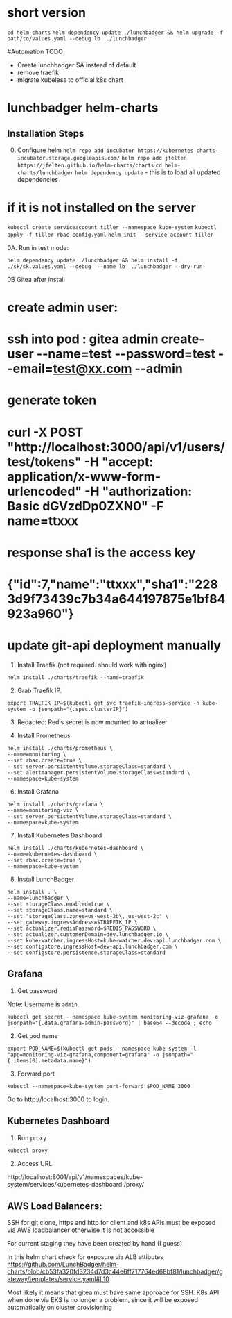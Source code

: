 
# short version
`cd helm-charts`
`helm dependency update ./lunchbadger && helm upgrade -f path/to/values.yaml --debug lb  ./lunchbadger`

#Automation TODO
- Create lunchbadger SA instead of default
- remove traefik
- migrate kubeless to official k8s chart
# lunchbadger helm-charts


## Installation Steps
0. Configure helm
`helm repo add incubator https://kubernetes-charts-incubator.storage.googleapis.com/`
`helm repo add jfelten https://jfelten.github.io/helm-charts/charts`
`cd helm-charts/lunchbadger`
`helm dependency update`  - this is to load all updated dependencies

# if it is not installed on the server 
`kubectl create serviceaccount tiller --namespace kube-system`
`kubectl apply -f tiller-rbac-config.yaml`
`helm init --service-account tiller`

0A. Run in test mode:

`helm dependency update ./lunchbadger && helm install -f ./sk/sk.values.yaml --debug  --name lb  ./lunchbadger --dry-run`

0B Gitea after install 
# create admin user:
# ssh into pod : gitea admin create-user --name=test --password=test --email=test@xx.com --admin

# generate token
# curl -X POST "http://localhost:3000/api/v1/users/test/tokens" -H "accept: application/x-www-form-urlencoded" -H "authorization: Basic dGVzdDp0ZXN0" -F name=ttxxx

# response sha1 is the access key
# {"id":7,"name":"ttxxx","sha1":"2283d9f73439c7b34a644197875e1bf84923a960"}
# update git-api deployment manually

1. Install Traefik (not required. should work with nginx)

```
helm install ./charts/traefik --name=traefik
```


2. Grab Traefik IP.

```
export TRAEFIK_IP=$(kubectl get svc traefik-ingress-service -n kube-system -o jsonpath="{.spec.clusterIP}")
```
3. Redacted: Redis secret is now mounted to actualizer

5. Install Prometheus

```
helm install ./charts/prometheus \
--name=monitoring \
--set rbac.create=true \
--set server.persistentVolume.storageClass=standard \
--set alertmanager.persistentVolume.storageClass=standard \
--namespace=kube-system
```

6. Install Grafana

```
helm install ./charts/grafana \
--name=monitoring-viz \
--set server.persistentVolume.storageClass=standard \
--namespace=kube-system
```

7. Install Kubernetes Dashboard

```
helm install ./charts/kubernetes-dashboard \
--name=kubernetes-dashboard \
--set rbac.create=true \
--namespace=kube-system
```

8. Install LunchBadger

```
helm install . \
--name=lunchbadger \
--set storageClass.enabled=true \
--set storageClass.name=standard \
--set "storageClass.zones=us-west-2b\, us-west-2c" \
--set gateway.ingressAddress=$TRAEFIK_IP \
--set actualizer.redisPassword=$REDIS_PASSWORD \
--set actualizer.customerDomain=dev.lunchbadger.io \
--set kube-watcher.ingressHost=kube-watcher.dev-api.lunchbadger.com \
--set configstore.ingressHost=dev-api.lunchbadger.com \
--set configstore.persistence.storageClass=standard
```


## Grafana

1. Get password

Note: Username is `admin`.

```
kubectl get secret --namespace kube-system monitoring-viz-grafana -o jsonpath="{.data.grafana-admin-password}" | base64 --decode ; echo
```

2. Get pod name

```
export POD_NAME=$(kubectl get pods --namespace kube-system -l "app=monitoring-viz-grafana,component=grafana" -o jsonpath="{.items[0].metadata.name}")
```

3. Forward port

```
kubectl --namespace=kube-system port-forward $POD_NAME 3000 
```

Go to http://localhost:3000 to login.

## Kubernetes Dashboard

1. Run proxy

```
kubectl proxy
```

2. Access URL

http://localhost:8001/api/v1/namespaces/kube-system/services/kubernetes-dashboard:/proxy/

## AWS Load Balancers:
SSH for git clone, https and http for client and k8s APIs must be exposed via AWS loadbalancer otherwise it is not accessible 

For current staging they have been created by hand (I guess)

In this helm chart check for exposure via ALB attibutes
https://github.com/LunchBadger/helm-charts/blob/cb53fa320fd3234d7d3c44e6ff717764ed68bf81/lunchbadger/gateway/templates/service.yaml#L10

Most likely it means that gitea must have same approace for SSH.
K8s API when done via EKS is no longer a problem, since it will be exposed automatically on cluster provisioning

